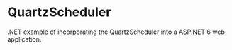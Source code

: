 # QuartzScheduler
.NET example of incorporating the QuartzScheduler into a ASP.NET 6 web application.
